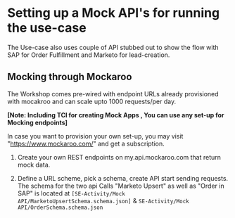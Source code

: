 # Setting up a Mock API's for running the use-case 

The Use-case also uses couple of API stubbed out to show the flow with SAP for Order Fulfillment
and Marketo for lead-creation.

## Mocking through Mockaroo
The Workshop comes pre-wired with endpoint URLs already provisioned with mocakroo and can scale upto 1000 requests/per day.

**[Note: Including TCI for creating Mock Apps , You can use any set-up for Mocking endpoints]**

In case you want to provision your own set-up, you may visit "https://www.mockaroo.com/" and get a subscription.

1) Create your own REST endpoints on my.api.mockaroo.com that return mock data.

2) Define a URL scheme, pick a schema, create API start sending requests. The schema for the two api Calls
"Marketo Upsert" as well as "Order in SAP" is located at `[SE-Activity/Mock API/MarketoUpsertSchema.schema.json]`  & `SE-Activity/Mock API/OrderSchema.schema.json`
